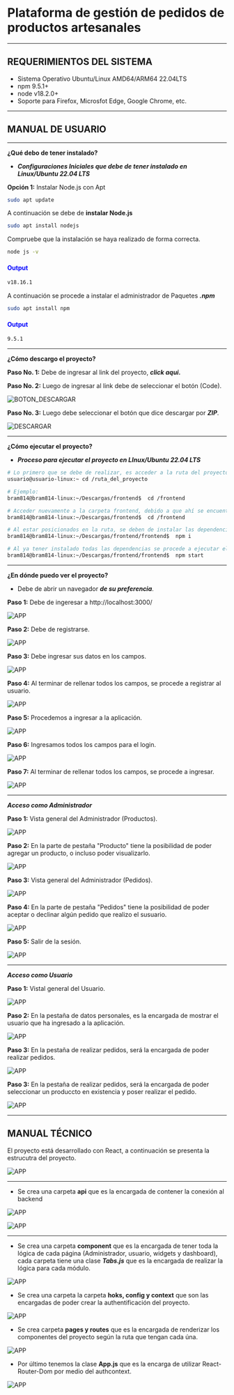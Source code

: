 # **Plataforma de gestión de pedidos de productos artesanales**


---
## **REQUERIMIENTOS DEL SISTEMA**
- Sistema Operativo Ubuntu/Linux AMD64/ARM64 22.04LTS
- npm 9.5.1+
- node v18.2.0+
- Soporte para Firefox, Microsfot Edge, Google Chrome, etc.

---
## **MANUAL DE USUARIO**

---
**¿Qué debo de tener instalado?**

- ***Configuraciones Iniciales que debe de tener instalado en Linux/Ubuntu 22.04 LTS***


**Opción 1:** Instalar Node.js con Apt
```bash
sudo apt update
```

A continuación se debe de **instalar Node.js**
```bash
sudo apt install nodejs
```

Compruebe que la instalación se haya realizado de forma correcta.
```bash
node js -v
```

<h4 style="color:blue">Output</h4>

```bash
v18.16.1
```

A continuación se procede a instalar el administrador de Paquetes ***.npm***

```bash
sudo apt install npm
```


<h4 style="color:blue">Output</h4>

```bash
9.5.1
```

----

**¿Cómo descargo el proyecto?**

**Paso No. 1:** Debe de ingresar al link del proyecto, ***<a src="https://github.com/bram814/frontend.git">click aqui.</a>***



**Paso No. 2:** Luego de ingresar al link debe de seleccionar el botón (Code).

![BOTON_DESCARGAR](/img/boton_descarga.png)

**Paso No. 3:** Luego debe seleccionar el botón que dice descargar por ***ZIP***.


![DESCARGAR](/img/descargar.png)

-----
**¿Cómo ejecutar el proyecto?**

- ***Proceso para ejecutar el proyecto en LInux/Ubuntu 22.04 LTS***
```bash
# Lo primero que se debe de realizar, es acceder a la ruta del proyecto:
usuario@usuario-linux:~ cd /ruta_del_proyecto

# Ejemplo:
bram814@bram814-linux:~/Descargas/frontend$  cd /frontend

# Acceder nuevamente a la carpeta frontend, debido a que ahí se encuentra el proyecto a ejecutar.
bram814@bram814-linux:~/Descargas/frontend$  cd /frontend

# Al estar posicionados en la ruta, se deben de instalar las dependencias.
bram814@bram814-linux:~/Descargas/frontend/frontend$  npm i

# Al ya tener instalado todas las dependencias se procede a ejecutar el proyecto
bram814@bram814-linux:~/Descargas/frontend/frontend$  npm start

```
----

**¿En dónde puedo ver el proyecto?**

- Debe de abrir un navegador ***de su preferencia***.

**Paso 1:** Debe de ingeresar a http://localhost:3000/


![APP](/img/app/home.png)

**Paso 2:** Debe de registrarse.

![APP](/img/app/registro.png)


**Paso 3:** Debe ingresar sus datos en los campos.

![APP](/img/app/ingreso_datos_registro.png)


**Paso 4:** Al terminar de rellenar todos los campos, se procede a registrar al usuario.

![APP](/img/app/registrar.png)


**Paso 5:** Procedemos a ingresar a la aplicación.

![APP](/img/app/login.png)

**Paso 6:** Ingresamos todos los campos para el login.


![APP](/img/app/login_ingreso_datos.png)


**Paso 7:** Al terminar de rellenar todos los campos, se procede a ingresar.


![APP](/img/app/login_ingreso.png)

----

***Acceso como Administrador***

**Paso 1:** Vista general del Administrador (Productos).


![APP](/img/app/administrador.png)


**Paso 2:** En la parte de pestaña "Producto" tiene la posibilidad de poder agregar un producto, o incluso poder visualizarlo.

![APP](/img/app/adminsitrador_producto_agregar_visualizar.png)

**Paso 3:** Vista general del Administrador (Pedidos).


![APP](/img/app/administrador_pedidos.png)

**Paso 4:** En la parte de pestaña "Pedidos" tiene la posibilidad de poder aceptar o declinar algún pedido que realizo el susuario.

![APP](/img/app/administrador_pedidos_aceptar.png)

**Paso 5:** Salir de la sesión.

![APP](/img/app/administrador_logout.png)

----

***Acceso como Usuario***

**Paso 1:** Vistal general del Usuario.

![APP](/img/app/usuario.png)


**Paso 2:** En la pestaña de datos personales, es la encargada de mostrar el usuario que ha ingresado a la aplicación.


![APP](/img/app/usuario_datos_personales.png)

**Paso 3:** En la pestaña de realizar pedidos, será la encargada de poder realizar pedidos.

![APP](/img/app/usuario_datos_personales.png)


**Paso 3:** En la pestaña de realizar pedidos, será la encargada de poder seleccionar un produccto en existencia y poser realizar el pedido.

![APP](/img/app/usuario_realizar_pedidos.png)

----

## **MANUAL TÉCNICO**

El proyecto está desarrollado con React, a continuación se presenta la estrucutra del proyecto.

![APP](/img/app/estructura.png)


----

- Se crea una carpeta **api** que es la encargada de contener la conexión al backend


![APP](/img/app/api1.png)

![APP](/img/app/api2.png)


----

- Se crea una carpeta **component** que es la encargada de tener toda la lógica de cada página (Administrador, usuario, widgets y dashboard), cada carpeta tiene una clase ***Tabs.js*** que es la encargada de realizar la lógica para cada módulo.


![APP](/img/app/componente.png)

- Se crea una carpeta la carpeta **hoks, config y context** que son las encargadas de poder crear la authentificación del proyecto.


![APP](/img/app/hooks.png)

- Se crea carpeta **pages y routes** que es la encargada de renderizar los componentes del proyecto según la ruta que tengan cada úna.


![APP](/img/app/pages.png)

- Por último tenemos la clase **App.js** que es la encarga de utilizar React-Router-Dom por medio del authcontext.


![APP](/img/app/react_routes.png)

